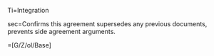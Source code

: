 Ti=Integration

sec=Confirms this agreement supersedes any previous documents, prevents side agreement arguments.

=[G/Z/ol/Base]

